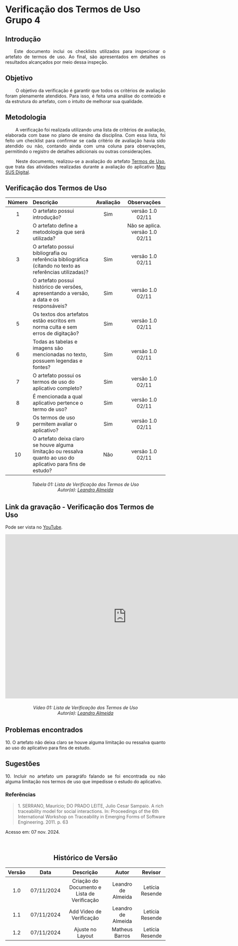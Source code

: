 # Verificação dos Termos de Uso Grupo 4

## Introdução
<p align="justify">
&emsp;&emsp;Este documento inclui os checklists utilizados para inspecionar o artefato de termos de uso. Ao final, são apresentados em detalhes os resultados alcançados por meio dessa inspeção.
</p>

## Objetivo

<p align="justify">
&emsp;&emsp; O objetivo da verificação é garantir que todos os critérios de avaliação foram plenamente atendidos. Para isso, é feita uma análise do conteúdo e da estrutura do artefato, com o intuito de melhorar sua qualidade.
</p>

## Metodologia
<p align="justify">
&emsp;&emsp; A verificação foi realizada utilizando uma lista de critérios de avaliação, elaborada com base no plano de ensino da disciplina. Com essa lista, foi feito um checklist para confirmar se cada critério de avaliação havia sido atendido ou não, contando ainda com uma coluna para observações, permitindo o registro de detalhes adicionais ou outras considerações.</p>

<p align="justify">
&emsp;&emsp; Neste documento, realizou-se a avaliação do artefato <a href="https://requisitos-de-software.github.io/2024.2-MeuSUSDigital/planejamento/termo-de-uso/" target = "_blank">Termos de Uso</a>, que trata das atividades realizadas durante a avaliação do aplicativo <a href="https://play.google.com/store/apps/details?id=br.gov.datasus.cnsdigital&hl=pt_BR" target = "_blank">Meu SUS Digital</a>.
</p>

## Verificação dos Termos de Uso

| Número | Descrição                                                                                                     | Avaliação | Observações |
| :----: | :------------------------------------------------------------------------------------------------------------ | :-------: | :---------: |
|   1    | O artefato possui introdução?                                                                                 |     Sim      |  versão 1.0 02/11           |
|   2    | O artefato define a metodologia que será utilizada?                                                           |           |   Não se aplica. versão 1.0 02/11          |
|   3    | O artefato possui bibliografia ou referência bibliográfica (citando no texto as referências utilizadas)?      |     Sim       |    versão 1.0 02/11         |
|   4    | O artefato possui histórico de versões, apresentando a versão, a data e os responsáveis?                      |     Sim       |   versão 1.0 02/11          |
|   5    | Os textos dos artefatos estão escritos em norma culta e sem erros de digitação?                               |     Sim       |     versão 1.0 02/11        |
|   6    | Todas as tabelas e imagens são mencionadas no texto, possuem legendas e fontes?                               |     Sim       |  versão 1.0 02/11           |
|   7    | O artefato possui os termos de uso do aplicativo completo?                                                    |     Sim       |  versão 1.0 02/11           |
|   8    | É mencionada a qual aplicativo pertence o termo de uso?                                                       |     Sim       | versão 1.0 02/11            |
|   9    | Os termos de uso permitem avaliar o aplicativo?                                                               |     Sim       |  versão 1.0 02/11           |
|   10   |O artefato deixa claro se houve alguma limitação ou ressalva quanto ao uso do aplicativo para fins de estudo?|   Não       |   versão 1.0 02/11          |


<p align="justify">
<h6 align = "center"> Tabela 01: Lista de Verificação dos Termos de Uso
<br> Autor(a): <a href="https://github.com/leomitx10" target = "_blank">Leandro Almeida</a></h6>
</p>

## Link da gravação - Verificação dos Termos de Uso
Pode ser vista no <a href="https://www.youtube.com/watch?v=Th56W9k-VXw" target="_blank">YouTube</a>.

<center>
<iframe width="760" height="515" src="https://www.youtube.com/embed/Th56W9k-VXw?si=39vf7-L_iLzc-Rhx" title="YouTube video player" frameborder="0" allow="accelerometer; autoplay; clipboard-write; encrypted-media; gyroscope; picture-in-picture; web-share" referrerpolicy="strict-origin-when-cross-origin" allowfullscreen></iframe>

<p align="justify">
<h6 align = "center"> Vídeo 01: Lista de Verificação dos Termos de Uso
<br> Autor(a): <a href="https://github.com/leomitx10" target = "_blank">Leandro Almeida</a></h6>
</p>

</center>

## Problemas encontrados
<p align="justify">10. O artefato não deixa claro se houve alguma limitação ou ressalva quanto ao uso do aplicativo para fins de estudo. </p>

## Sugestões
<p align="justify">10. Incluir no artefato um paragráfo falando se foi encontrada ou não alguma limitação nos termos de uso que impedisse o estudo do aplicativo.</p>

### Referências
> <p id="1">1. SERRANO, Maurício; DO PRADO LEITE, Julio Cesar Sampaio. A rich traceability model for social interactions. In: Proceedings of the 6th International Workshop on Traceability in Emerging Forms of Software Engineering. 2011. p. 63
   Acesso em: 07 nov. 2024.
</p>

<br>
</center>

<center>

## Histórico de Versão

| Versão |    Data    |      Descrição       |  Autor  | Revisor |
| :----: | :--------: | :------------------: | :-----: | :-----: |
|  1.0   | 07/11/2024 | Criação do Documento e Lista de Verificação | Leandro de Almeida | Letícia Resende |
|  1.1   | 07/11/2024 | Add Video de Verificação | Leandro de Almeida | Letícia Resende |
|  1.2   | 07/11/2024 | Ajuste no Layout | Matheus Barros | Letícia Resende|

</center>
